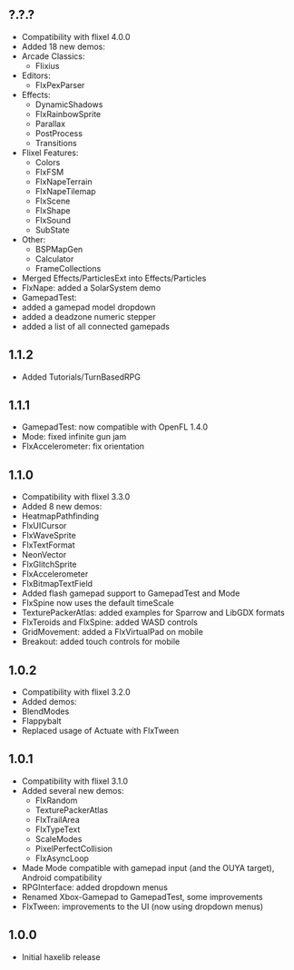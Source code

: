 ?.?.?
------------------------------
* Compatibility with flixel 4.0.0
* Added 18 new demos:
 * Arcade Classics:
    * Flixius 
 * Editors:
    * FlxPexParser
 * Effects:
    * DynamicShadows
    * FlxRainbowSprite
    * Parallax
    * PostProcess
    * Transitions
 * Flixel Features:
    * Colors
    * FlxFSM
    * FlxNapeTerrain
    * FlxNapeTilemap
    * FlxScene
    * FlxShape
    * FlxSound
    * SubState
 * Other:
    * BSPMapGen
    * Calculator
    * FrameCollections
* Merged Effects/ParticlesExt into Effects/Particles
* FlxNape: added a SolarSystem demo
* GamepadTest:
 * added a gamepad model dropdown
 * added a deadzone numeric stepper
 * added a list of all connected gamepads

1.1.2
------------------------------
* Added Tutorials/TurnBasedRPG

1.1.1
------------------------------
* GamepadTest: now compatible with OpenFL 1.4.0
* Mode: fixed infinite gun jam
* FlxAccelerometer: fix orientation

1.1.0
------------------------------
* Compatibility with flixel 3.3.0
* Added 8 new demos:
 * HeatmapPathfinding
 * FlxUICursor
 * FlxWaveSprite
 * FlxTextFormat
 * NeonVector
 * FlxGlitchSprite
 * FlxAccelerometer
 * FlxBitmapTextField
* Added flash gamepad support to GamepadTest and Mode
* FlxSpine now uses the default timeScale 
* TexturePackerAtlas: added examples for Sparrow and LibGDX formats
* FlxTeroids and FlxSpine: added WASD controls
* GridMovement: added a FlxVirtualPad on mobile
* Breakout: added touch controls for mobile

1.0.2
------------------------------
* Compatibility with flixel 3.2.0
* Added demos:
 * BlendModes
 * Flappybalt
* Replaced usage of Actuate with FlxTween 

1.0.1
------------------------------
* Compatibility with flixel 3.1.0
* Added several new demos:
  * FlxRandom 
  * TexturePackerAtlas
  * FlxTrailArea
  * FlxTypeText
  * ScaleModes
  * PixelPerfectCollision
  * FlxAsyncLoop
* Made Mode compatible with gamepad input (and the OUYA target), Android compatibility 
* RPGInterface: added dropdown menus
* Renamed Xbox-Gamepad to GamepadTest, some improvements
* FlxTween: improvements to the UI (now using dropdown menus)

1.0.0
------------------------------
* Initial haxelib release
